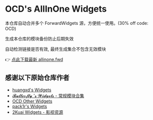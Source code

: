 # OCD's AllInOne Widgets

本仓库自动合并多个 ForwardWidgets 源，方便统一使用。(30% off code: OCD)

生成本仓库的模块备份防止后期失效

自动检测链接是否有效, 最终生成集合不包含无效模块

👉 [点此下载最新 allinone.fwd](https://github.com/ocd0711/forward_module/allinone.fwd)

## 感谢以下原始仓库作者
- [huangxd's Widgets](https://github.com/huangxd-/ForwardWidgets)
- [𝓑𝓾𝓽𝓽𝓮𝓻𝓯𝓵𝔂 '𝓼 𝓦𝓲𝓭𝓰𝓮𝓽𝓼 - 常规模块合集](https://widgets-xd.vercel.app/Normal.fwd)
- [OCD Other Widgets](https://github.com/ocd0711/forward_module)
- [pack1r's Widgets](https://github.com/pack1r/ForwardWidgets)
- [2Kuai Widgets - 影视资源](https://github.com/2kuai/ForwardWidgets)
